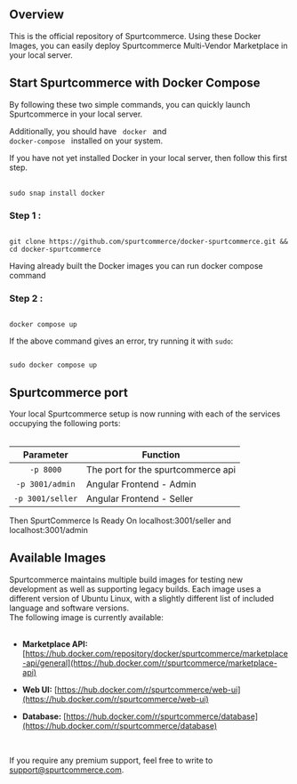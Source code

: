 <h2>Overview</h2>
This is the official repository of Spurtcommerce. Using these Docker Images, you can easily deploy Spurtcommerce Multi-Vendor Marketplace in your local server.
<h2>Start Spurtcommerce with Docker Compose</h2>
By following these two simple commands, you can quickly launch Spurtcommerce in your local server. 
<br>

Additionally, you should have <code> docker </code> and <code> docker-compose </code> installed on your system.

If you have not yet installed Docker in your local server, then follow this first step. <br><br>

<pre><code>sudo snap install docker</code></pre>
  
<h3>Step 1 :  </h3>

<pre><code>
git clone https://github.com/spurtcommerce/docker-spurtcommerce.git && cd docker-spurtcommerce
</code></pre>

Having already built the Docker images you can run docker compose command

<h3>Step 2 : </h3>
<pre><code>
docker compose up
</code></pre>
<p>If the above command gives an error, try running it with <code>sudo</code>:</p>
<pre><code>
sudo docker compose up
</code></pre>


<h2> Spurtcommerce port </h2>
Your local Spurtcommerce setup is now running with each of the services occupying the following ports:
<br><br>

<table>
<thead>
<tr>
<th align="center">Parameter</th>
<th>Function</th>
</tr>
</thead>
<tbody>
<tr>
<td align="center"><code>-p 8000</code></td>
<td>The port for the spurtcommerce api</td>
</tr>
<tr>
<td align="center"><code>-p 3001/admin</code></td>
<td>Angular Frontend - Admin</td>
</tr>
</tr>
<tr>
<td align="center"><code>-p 3001/seller</code></td>
<td>Angular Frontend - Seller</td>
</tr>


</tbody>
</table>

Then SpurtCommerce Is Ready On localhost:3001/seller and localhost:3001/admin

<h2>Available Images</h2>

Spurtcommerce maintains multiple build images for testing new development as well as supporting legacy builds. Each image uses a different version of Ubuntu Linux, with a slightly different list of included language and software versions.
<br>The following image is currently available:
<br><br>


* <b> Marketplace API:</b> [https://hub.docker.com/repository/docker/spurtcommerce/marketplace-api/general](https://hub.docker.com/r/spurtcommerce/marketplace-api)

* <b> Web UI:</b> [https://hub.docker.com/r/spurtcommerce/web-ui](https://hub.docker.com/r/spurtcommerce/web-ui)

* <b> Database:</b> [https://hub.docker.com/r/spurtcommerce/database](https://hub.docker.com/r/spurtcommerce/database)


<br>

If you require any premium support, feel free to write to support@spurtcommerce.com. 
